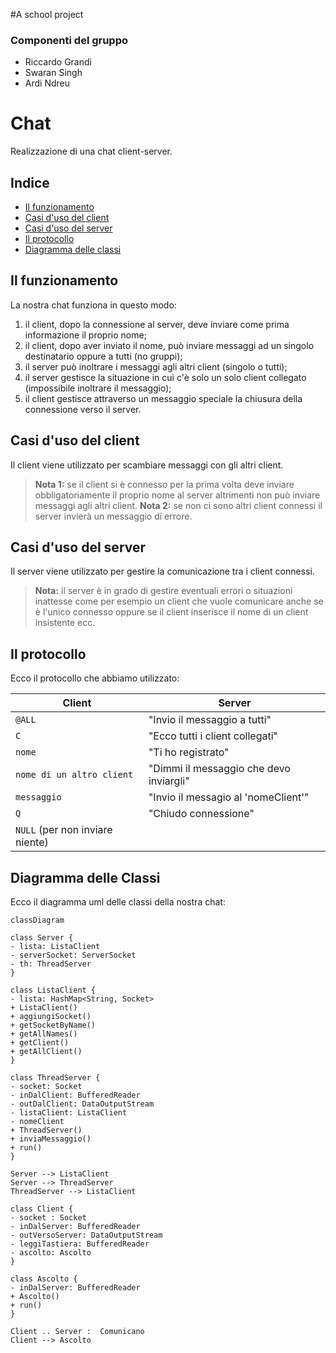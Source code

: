 #A school project

### Componenti del gruppo
- Riccardo Grandi
- Swaran Singh
- Ardi Ndreu

# Chat 

Realizzazione di una chat client-server.

## Indice

* [Il funzionamento](#funzionamento)
* [Casi d'uso del client](#casiClient)
* [Casi d'uso del server](#casiServer)
* [Il protocollo](#protocollo)
* [Diagramma delle classi](#diagramma)

## <a id="funzionamento" /> Il funzionamento

La nostra chat funziona in questo modo: 
1. il client, dopo la connessione al server, deve inviare come prima informazione il proprio nome;  
2. il client, dopo aver inviato il nome, può inviare messaggi ad un singolo destinatario oppure a tutti (no gruppi); 
3. il server può inoltrare i messaggi agli altri client (singolo o tutti);  
4. il server gestisce la situazione in cui c'è solo un solo client collegato (impossibile inoltrare il messaggio);  
5. il client gestisce attraverso un messaggio speciale la chiusura della connessione verso il server.

## <a id="casiClient" /> Casi d'uso del client

Il client viene utilizzato per scambiare messaggi con gli altri client.

> **Nota 1:** se il client si è connesso per la prima volta deve inviare obbligatoriamente il proprio nome al server altrimenti non può inviare messaggi agli altri client.
> **Nota 2:** se non ci sono altri client connessi il server invierà un messaggio di errore.



## <a id="casiServer" /> Casi d'uso del server

Il server viene utilizzato per gestire la comunicazione tra i client connessi.

>  **Nota:** il server è in grado di gestire eventuali errori o situazioni inattesse come per esempio un client che vuole comunicare anche se è l'unico connesso oppure se il client inserisce il nome di un client insistente ecc.

##  <a id="protocollo" /> Il protocollo

Ecco il protocollo che abbiamo utilizzato:

|Client                         |Server                         		|
|-------------------------------|---------------------------------------|
|`@ALL`						   	|"Invio il messaggio a tutti"			|
|`C`						   	|"Ecco tutti i client collegati"		|
|`nome`        					|"Ti ho registrato"   					|
|`nome di un altro client`      |"Dimmi il messaggio che devo inviargli"|
|`messaggio`      				|"Invio il messagio al 'nomeClient'"	|
|`Q`      						|"Chiudo connessione"					|
|`NULL` (per non inviare niente)|										|

## <a id="diagramma" /> Diagramma delle Classi

Ecco il diagramma uml delle classi della nostra chat:


```mermaid
classDiagram

class Server {
- lista: ListaClient
- serverSocket: ServerSocket
- th: ThreadServer
}

class ListaClient {
- lista: HashMap<String, Socket>
+ ListaClient()
+ aggiungiSocket()
+ getSocketByName()
+ getAllNames()
+ getClient()
+ getAllClient()
}

class ThreadServer {
- socket: Socket
- inDalClient: BufferedReader
- outDalClient: DataOutputStream
- listaClient: ListaClient
- nomeClient
+ ThreadServer()
+ inviaMessaggio()
+ run()
}

Server --> ListaClient
Server --> ThreadServer
ThreadServer --> ListaClient

class Client {
- socket : Socket
- inDalServer: BufferedReader
- outVersoServer: DataOutputStream
- leggiTastiera: BufferedReader
- ascolto: Ascolto
}

class Ascolto {
- inDalServer: BufferedReader
+ Ascolto()
+ run()
}

Client .. Server :  Comunicano
Client --> Ascolto

```
